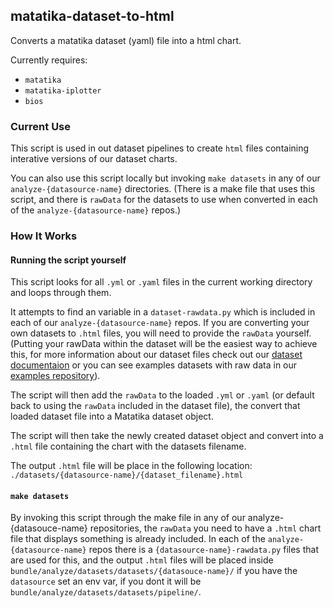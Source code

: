 ## matatika-dataset-to-html

Converts a matatika dataset (yaml) file into a html chart.

Currently requires:
- `matatika`
- `matatika-iplotter`
- `bios`

### Current Use

This script is used in out dataset pipelines to create `html` files containing interative versions of our dataset charts.

You can also use this script locally but invoking `make datasets` in any of our `analyze-{datasource-name}` directories. (There is a make file that uses this script, and there is `rawData` for the datasets to use when converted in each of the `analyze-{datasource-name}` repos.)

### How It Works

#### Running the script yourself

This script looks for all `.yml` or `.yaml` files in the current working directory and loops through them.

It attempts to find an variable in a `dataset-rawdata.py` which is included in each of our `analyze-{datasource-name}` repos. If you are converting your own datasets to `.html` files, you will need to provide the `rawData` yourself. (Putting your rawData within the dataset will be the easiest way to achieve this, for more information about our dataset files check out our [dataset documentaion](https://www.matatika.com/docs/data-visualisation/dataset-yaml) or you can see examples datasets with raw data in our [examples repository](https://github.com/Matatika/matatika-examples/tree/master/example_datasets)).

The script will then add the `rawData` to the loaded `.yml` or `.yaml` (or default back to using the `rawData` included in the dataset file), the convert that loaded dataset file into a Matatika dataset object.

The script will then take the newly created dataset object and convert into a `.html` file containing the chart with the datasets filename. 

The output `.html` file will be place in the following location: `./datasets/{datasource-name}/{dataset_filename}.html`

#### `make datasets`

By invoking this script through the make file in any of our analyze-{datasouce-name} repositories, the `rawData` you need to have a `.html` chart file that displays something is already included. In each of the `analyze-{datasource-name}` repos there is a `{datasource-name}-rawdata.py` files that are used for this, and the output `.html` files will be placed inside `bundle/analyze/datasets/datasets/{datasouce-name}/` if you have the `datasource` set an env var, if you dont it will be `bundle/analyze/datasets/datasets/pipeline/`.
